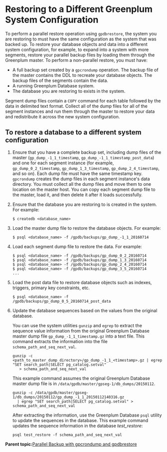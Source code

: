 # Restoring to a Different Greenplum System Configuration 

To perform a parallel restore operation using `gpdbrestore`, the system you are restoring to must have the same configuration as the system that was backed up. To restore your database objects and data into a different system configuration, for example, to expand into a system with more segments, restore your parallel backup files by loading them through the Greenplum master. To perform a non-parallel restore, you must have:

-   A full backup set created by a `gpcrondump` operation. The backup file of the master contains the DDL to recreate your database objects. The backup files of the segments contain the data.
-   A running Greenplum Database system.
-   The database you are restoring to exists in the system.

Segment dump files contain a `COPY` command for each table followed by the data in delimited text format. Collect all of the dump files for all of the segment instances and run them through the master to restore your data and redistribute it across the new system configuration.

## To restore a database to a different system configuration 

1.  Ensure that you have a complete backup set, including dump files of the master \(`gp_dump_-1_1_timestamp`, `gp_dump_-1_1_timestamp_post_data`\) and one for each segment instance \(for example, `gp_dump_0_2_timestamp`, `gp_dump_1_3_timestamp`, `gp_dump_2_4_timestamp`, and so on\). Each dump file must have the same timestamp key. `gpcrondump` creates the dump files in each segment instance's data directory. You must collect all the dump files and move them to one location on the master host. You can copy each segment dump file to the master, load it, and then delete it after it loads successfully.
2.  Ensure that the database you are restoring to is created in the system. For example:

    ```
    $ createdb <database_name>
    ```

3.  Load the master dump file to restore the database objects. For example:

    ```
    $ psql <database_name> -f /gpdb/backups/gp_dump_-1_1_20160714
    ```

4.  Load each segment dump file to restore the data. For example:

    ```
    $ psql <database_name> -f /gpdb/backups/gp_dump_0_2_20160714
    $ psql <database_name> -f /gpdb/backups/gp_dump_1_3_20160714
    $ psql <database_name> -f /gpdb/backups/gp_dump_2_4_20160714
    $ psql <database_name> -f /gpdb/backups/gp_dump_3_5_20160714
    ...
    ```

5.  Load the post data file to restore database objects such as indexes, triggers, primary key constraints, etc.

    ```
    $ psql <database_name> -f /gpdb/backups/gp_dump_0_5_20160714_post_data
    ```

6.  Update the database sequences based on the values from the original database.

    You can use the system utilities `gunzip` and `egrep` to extract the sequence value information from the original Greenplum Database master dump file `gp_dump_-1_1_timestamp.gz` into a text file. This command extracts the information into the file `schema_path_and_seq_next_val`.

    ```
    gunzip -c <path_to_master_dump_directory>/gp_dump_-1_1_<timestamp>.gz | egrep "SET search_path|SELECT pg_catalog.setval"  
       > schema_path_and_seq_next_val
    ```

    This example command assumes the original Greenplum Database master dump file is in `/data/gpdb/master/gpseg-1/db_dumps/20150112`.

    ```
    gunzip -c /data/gpdb/master/gpseg-1/db_dumps/20150112/gp_dump_-1_1_20150112140316.gz 
      | egrep "SET search_path|SELECT pg_catalog.setval" > schema_path_and_seq_next_val
    ```

    After extracting the information, use the Greenplum Database `psql` utility to update the sequences in the database. This example command updates the sequence information in the database *test\_restore*:

    ```
    psql test_restore -f schema_path_and_seq_next_val
    ```


**Parent topic:**[Parallel Backup with gpcrondump and gpdbrestore](../managing/backup-heading.html)


